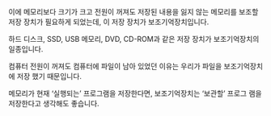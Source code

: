 
이에 메모리보다 크기가 크고 전원이 꺼져도 저장된 내용을 잃지 않는 메모리를 보조할 저장 장치가 필요하게 되었는데, 이 저장 장치가 보조기억장치입니다.

하드 디스크, SSD, USB 메모리, DVD, CD-ROM과 같은 저장 장치가 보조기억장치의 일종입니다. 

컴퓨터 전원이 꺼져도 컴퓨터에 파일이 남아 있었던 이유는 우리가 파일을 보조기억장치에 저장 했기 때문입니다. 

메모리가 현재 ‘실행되는’ 프로그램을 저장한다면, 보조기억장치는 ‘보관할’ 프로그 램을 저장한다고 생각해도 좋습니다. 
